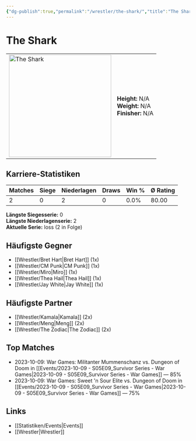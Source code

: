```yaml
---
{"dg-publish":true,"permalink":"/wrestler/the-shark/","title":"The Shark","tags":["wrestler"],"noteIcon":""}
---
```



# The Shark

<table>
        <tr>
        <td><img src="https://github.com/CptSpaulding1980/choke-slam-wrestling/releases/download/images/The_Shark.png" width="280" alt="The Shark"></td>
        <td>
        <b>Height:</b> N/A<br>
        <b>Weight:</b> N/A<br>
        <b>Finisher:</b> N/A<br>
        </td>
        </tr>
        </table>
        
## Karriere-Statistiken

| Matches | Siege | Niederlagen | Draws | Win % | Ø Rating |
|---------|-------|-------------|-------|-------|-----------|
| 2 | 0 | 2 | 0 | 0.0% | 80.00 |

**Längste Siegesserie:** 0<br>**Längste Niederlagenserie:** 2<br>**Aktuelle Serie:** loss (2 in Folge)


## Häufigste Gegner
- [[Wrestler/Bret Hart\|Bret Hart]] (1x)
- [[Wrestler/CM Punk\|CM Punk]] (1x)
- [[Wrestler/Miro\|Miro]] (1x)
- [[Wrestler/Thea Hail\|Thea Hail]] (1x)
- [[Wrestler/Jay White\|Jay White]] (1x)

## Häufigste Partner
- [[Wrestler/Kamala\|Kamala]] (2x)
- [[Wrestler/Meng\|Meng]] (2x)
- [[Wrestler/The Zodiac\|The Zodiac]] (2x)

## Top Matches
- 2023-10-09: War Games: Militanter Mummenschanz vs. Dungeon of Doom in [[Events/2023-10-09 - S05E09_Survivor Series - War Games\|2023-10-09 - S05E09_Survivor Series - War Games]] — 85%
- 2023-10-09: War Games: Sweet 'n Sour Elite vs. Dungeon of Doom in [[Events/2023-10-09 - S05E09_Survivor Series - War Games\|2023-10-09 - S05E09_Survivor Series - War Games]] — 75%

## Links
- [[Statistiken/Events\|Events]]
- [[Wrestler\|Wrestler]]
